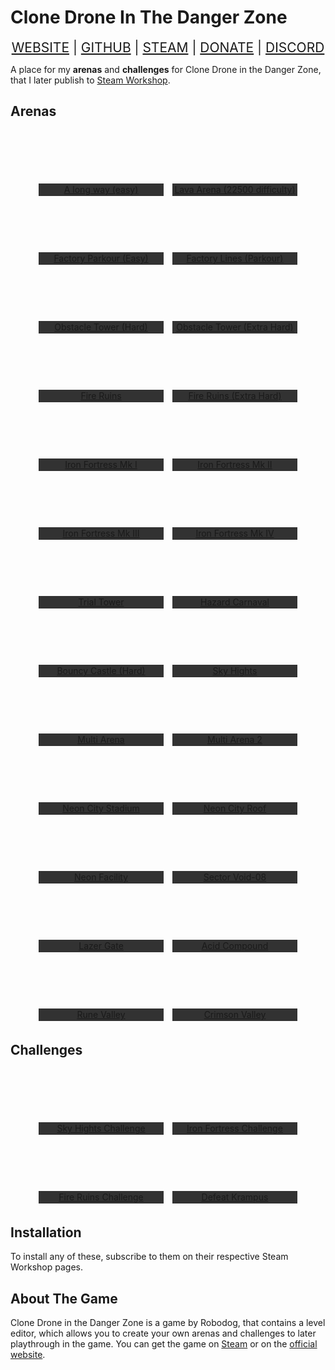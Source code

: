 # Clone Drone In The Danger Zone

<div align="center" style="font-size: 150%;">
<a class="ct_button" href="https://ceterai.github.io/CDDZ">WEBSITE</a> | <a class="ct_button" href="https://github.com/Ceterai/cddz-arenas-and-challenges">GITHUB</a> | <a class="ct_button" href="https://steamcommunity.com/id/ceterai/myworkshopfiles/?appid=597170">STEAM</a> | <a class="ct_button" href="https://buymeacoffee.com/ceterai">DONATE</a> | <a class="ct_button" href="https://discord.gg/gGEwZ5vbgr">DISCORD</a>
</div>

A place for my **arenas** and **challenges** for Clone Drone in the Danger Zone, that I later publish to [Steam Workshop](https://steamcommunity.com/id/ceterai/myworkshopfiles/?appid=597170).

## Arenas

<div align="center">
<a href="https://steamcommunity.com/sharedfiles/filedetails/?id=1792138378" class="ct_card" style="background-image: url(https://steamuserimages-a.akamaihd.net/ugc/787484935179721189/9D22EFEB1750E7A2CA2096EDFFA8AF87678FD4C2/?imw=5000&imh=5000&ima=fit&impolicy=Letterbox&imcolor=%23000000&letterbox=false); margin: 5px; width: 200px; height: 100px; background-repeat: no-repeat; background-size: cover; background-position: center; display: inline-flex; align-items: flex-end; overflow: hidden;"><p style="height: 20%; width: 100%; display: flex; margin-bottom: 0; justify-content: center; align-items: center; background-color: #323232;">A long way (easy)</p>
</a>
<a href="https://steamcommunity.com/sharedfiles/filedetails/?id=1794011468" class="ct_card" style="background-image: url(https://steamuserimages-a.akamaihd.net/ugc/787484160768410956/5BEF285E056A7692876536BD2E58F2E70E6A4915/?imw=5000&imh=5000&ima=fit&impolicy=Letterbox&imcolor=%23000000&letterbox=false); margin: 5px; width: 200px; height: 100px; background-repeat: no-repeat; background-size: cover; background-position: center; display: inline-flex; align-items: flex-end; overflow: hidden;"><p style="height: 20%; width: 100%; display: flex; margin-bottom: 0; justify-content: center; align-items: center; background-color: #323232;">Lava Arena (22500 difficulty)</p>
</a>
<a href="https://steamcommunity.com/sharedfiles/filedetails/?id=1792679713" class="ct_card" style="background-image: url(https://steamuserimages-a.akamaihd.net/ugc/787484935179717381/1BFFF5F8D6AC075D9BD91E08BCEB69E239201D82/?imw=5000&imh=5000&ima=fit&impolicy=Letterbox&imcolor=%23000000&letterbox=false); margin: 5px; width: 200px; height: 100px; background-repeat: no-repeat; background-size: cover; background-position: center; display: inline-flex; align-items: flex-end; overflow: hidden;"><p style="height: 20%; width: 100%; display: flex; margin-bottom: 0; justify-content: center; align-items: center; background-color: #323232;">Factory Parkour (Easy)</p>
</a>
<a href="https://steamcommunity.com/sharedfiles/filedetails/?id=2265455908" class="ct_card" style="background-image: url(https://steamuserimages-a.akamaihd.net/ugc/1687121178864811168/93FE5D093272137FC5D733DF2A35F71CBBF2CBBE/?imw=5000&imh=5000&ima=fit&impolicy=Letterbox&imcolor=%23000000&letterbox=false); margin: 5px; width: 200px; height: 100px; background-repeat: no-repeat; background-size: cover; background-position: center; display: inline-flex; align-items: flex-end; overflow: hidden;"><p style="height: 20%; width: 100%; display: flex; margin-bottom: 0; justify-content: center; align-items: center; background-color: #323232;">Factory Lines (Parkour)</p>
</a>
<a href="https://steamcommunity.com/sharedfiles/filedetails/?id=1794127858" class="ct_card" style="background-image: url(https://steamuserimages-a.akamaihd.net/ugc/1658978259253024598/FEF45E86705162B816308702A4EDF2B194D775B2/?imw=5000&imh=5000&ima=fit&impolicy=Letterbox&imcolor=%23000000&letterbox=false); margin: 5px; width: 200px; height: 100px; background-repeat: no-repeat; background-size: cover; background-position: center; display: inline-flex; align-items: flex-end; overflow: hidden;"><p style="height: 20%; width: 100%; display: flex; margin-bottom: 0; justify-content: center; align-items: center; background-color: #323232;">Obstacle Tower (Hard)</p>
</a>
<a href="https://steamcommunity.com/sharedfiles/filedetails/?id=2320540242" class="ct_card" style="background-image: url(https://steamuserimages-a.akamaihd.net/ugc/1658978259253005511/0C7647036174BC36EF809C989D3FBA55EA25B01F/?imw=5000&imh=5000&ima=fit&impolicy=Letterbox&imcolor=%23000000&letterbox=false); margin: 5px; width: 200px; height: 100px; background-repeat: no-repeat; background-size: cover; background-position: center; display: inline-flex; align-items: flex-end; overflow: hidden;"><p style="height: 20%; width: 100%; display: flex; margin-bottom: 0; justify-content: center; align-items: center; background-color: #323232;">Obstacle Tower (Extra Hard)</p>
</a>
<a href="https://steamcommunity.com/sharedfiles/filedetails/?id=1794238656" class="ct_card" style="background-image: url(https://steamuserimages-a.akamaihd.net/ugc/1660105490034277852/BEAA75CA9AA4F2C3005E3D5D4F6929BE87DFE63C/?imw=5000&imh=5000&ima=fit&impolicy=Letterbox&imcolor=%23000000&letterbox=false); margin: 5px; width: 200px; height: 100px; background-repeat: no-repeat; background-size: cover; background-position: center; display: inline-flex; align-items: flex-end; overflow: hidden;"><p style="height: 20%; width: 100%; display: flex; margin-bottom: 0; justify-content: center; align-items: center; background-color: #323232;">Fire Ruins</p>
</a>
<a href="https://steamcommunity.com/sharedfiles/filedetails/?id=1795698210" class="ct_card" style="background-image: url(https://steamuserimages-a.akamaihd.net/ugc/1660105490034279801/C3F2D0BACFA8992F07B027D5AF683764C11C32B9/?imw=5000&imh=5000&ima=fit&impolicy=Letterbox&imcolor=%23000000&letterbox=false); margin: 5px; width: 200px; height: 100px; background-repeat: no-repeat; background-size: cover; background-position: center; display: inline-flex; align-items: flex-end; overflow: hidden;"><p style="height: 20%; width: 100%; display: flex; margin-bottom: 0; justify-content: center; align-items: center; background-color: #323232;">Fire Ruins (Extra Hard)</p>
</a>
<a href="https://steamcommunity.com/sharedfiles/filedetails/?id=1795662950" class="ct_card" style="background-image: url(https://steamuserimages-a.akamaihd.net/ugc/1658978082446975757/6D640B5B8DF2D9DCBA1F0095931E9683AE8ED354/?imw=5000&imh=5000&ima=fit&impolicy=Letterbox&imcolor=%23000000&letterbox=false); margin: 5px; width: 200px; height: 100px; background-repeat: no-repeat; background-size: cover; background-position: center; display: inline-flex; align-items: flex-end; overflow: hidden;"><p style="height: 20%; width: 100%; display: flex; margin-bottom: 0; justify-content: center; align-items: center; background-color: #323232;">Iron Fortress Mk I</p>
</a>
<a href="https://steamcommunity.com/sharedfiles/filedetails/?id=1795804359" class="ct_card" style="background-image: url(https://steamuserimages-a.akamaihd.net/ugc/1658978082446974872/E745AA55E55078C59A59CC0CD629336C9853E29E/?imw=5000&imh=5000&ima=fit&impolicy=Letterbox&imcolor=%23000000&letterbox=false); margin: 5px; width: 200px; height: 100px; background-repeat: no-repeat; background-size: cover; background-position: center; display: inline-flex; align-items: flex-end; overflow: hidden;"><p style="height: 20%; width: 100%; display: flex; margin-bottom: 0; justify-content: center; align-items: center; background-color: #323232;">Iron Fortress Mk II</p>
</a>
<a href="https://steamcommunity.com/sharedfiles/filedetails/?id=1796098817" class="ct_card" style="background-image: url(https://steamuserimages-a.akamaihd.net/ugc/1658978082446966944/74A7655E7D009D0D15B00C2C6BCF90F4442505A3/?imw=5000&imh=5000&ima=fit&impolicy=Letterbox&imcolor=%23000000&letterbox=false); margin: 5px; width: 200px; height: 100px; background-repeat: no-repeat; background-size: cover; background-position: center; display: inline-flex; align-items: flex-end; overflow: hidden;"><p style="height: 20%; width: 100%; display: flex; margin-bottom: 0; justify-content: center; align-items: center; background-color: #323232;">Iron Fortress Mk III</p>
</a>
<a href="https://steamcommunity.com/sharedfiles/filedetails/?id=2248356035" class="ct_card" style="background-image: url(https://steamuserimages-a.akamaihd.net/ugc/1658978082450824747/CD3D25C4B673BD158A4DE7B551F3321F3FE13140/?imw=5000&imh=5000&ima=fit&impolicy=Letterbox&imcolor=%23000000&letterbox=false); margin: 5px; width: 200px; height: 100px; background-repeat: no-repeat; background-size: cover; background-position: center; display: inline-flex; align-items: flex-end; overflow: hidden;"><p style="height: 20%; width: 100%; display: flex; margin-bottom: 0; justify-content: center; align-items: center; background-color: #323232;">Iron Fortress Mk IV</p>
</a>
<a href="https://steamcommunity.com/sharedfiles/filedetails/?id=1805800463" class="ct_card" style="background-image: url(https://steamuserimages-a.akamaihd.net/ugc/787484935179560940/3174F9547C76D5F030E8BADC8F34AF6132065E0E/?imw=5000&imh=5000&ima=fit&impolicy=Letterbox&imcolor=%23000000&letterbox=false); margin: 5px; width: 200px; height: 100px; background-repeat: no-repeat; background-size: cover; background-position: center; display: inline-flex; align-items: flex-end; overflow: hidden;"><p style="height: 20%; width: 100%; display: flex; margin-bottom: 0; justify-content: center; align-items: center; background-color: #323232;">Trial Tower</p>
</a>
<a href="https://steamcommunity.com/sharedfiles/filedetails/?id=2232315128" class="ct_card" style="background-image: url(https://steamuserimages-a.akamaihd.net/ugc/1629697066004741886/823A10FC22C161DB0BBA4056B4C78D74A53A301F/?imw=5000&imh=5000&ima=fit&impolicy=Letterbox&imcolor=%23000000&letterbox=false); margin: 5px; width: 200px; height: 100px; background-repeat: no-repeat; background-size: cover; background-position: center; display: inline-flex; align-items: flex-end; overflow: hidden;"><p style="height: 20%; width: 100%; display: flex; margin-bottom: 0; justify-content: center; align-items: center; background-color: #323232;">Hazard Carnaval</p>
</a>
<a href="https://steamcommunity.com/sharedfiles/filedetails/?id=2234657420" class="ct_card" style="background-image: url(https://steamuserimages-a.akamaihd.net/ugc/1629697274811471026/347FB32C91F32263B7E0F0F95797F32EE666E6AD/?imw=5000&imh=5000&ima=fit&impolicy=Letterbox&imcolor=%23000000&letterbox=false); margin: 5px; width: 200px; height: 100px; background-repeat: no-repeat; background-size: cover; background-position: center; display: inline-flex; align-items: flex-end; overflow: hidden;"><p style="height: 20%; width: 100%; display: flex; margin-bottom: 0; justify-content: center; align-items: center; background-color: #323232;">Bouncy Castle (Hard)</p>
</a>
<a href="https://steamcommunity.com/sharedfiles/filedetails/?id=2248055773" class="ct_card" style="background-image: url(https://steamuserimages-a.akamaihd.net/ugc/1674737957422542486/9B15F70F8B85E7A9D534B51137BE82BFE520F955/?imw=5000&imh=5000&ima=fit&impolicy=Letterbox&imcolor=%23000000&letterbox=false); margin: 5px; width: 200px; height: 100px; background-repeat: no-repeat; background-size: cover; background-position: center; display: inline-flex; align-items: flex-end; overflow: hidden;"><p style="height: 20%; width: 100%; display: flex; margin-bottom: 0; justify-content: center; align-items: center; background-color: #323232;">Sky Hights</p>
</a>
<a href="https://steamcommunity.com/sharedfiles/filedetails/?id=1807328066" class="ct_card" style="background-image: url(https://steamuserimages-a.akamaihd.net/ugc/788610999300217148/B436B5D74016F0BDD4B659498FA57FAAAA7223B9/?imw=5000&imh=5000&ima=fit&impolicy=Letterbox&imcolor=%23000000&letterbox=false); margin: 5px; width: 200px; height: 100px; background-repeat: no-repeat; background-size: cover; background-position: center; display: inline-flex; align-items: flex-end; overflow: hidden;"><p style="height: 20%; width: 100%; display: flex; margin-bottom: 0; justify-content: center; align-items: center; background-color: #323232;">Multi Arena</p>
</a>
<a href="https://steamcommunity.com/sharedfiles/filedetails/?id=2158505944" class="ct_card" style="background-image: url(https://steamuserimages-a.akamaihd.net/ugc/1296424172615796479/9627C5CFCFD499F58228CBF6A1ED2A373D4862C5/?imw=5000&imh=5000&ima=fit&impolicy=Letterbox&imcolor=%23000000&letterbox=false); margin: 5px; width: 200px; height: 100px; background-repeat: no-repeat; background-size: cover; background-position: center; display: inline-flex; align-items: flex-end; overflow: hidden;"><p style="height: 20%; width: 100%; display: flex; margin-bottom: 0; justify-content: center; align-items: center; background-color: #323232;">Multi Arena 2</p>
</a>
<a href="https://steamcommunity.com/sharedfiles/filedetails/?id=2001210438" class="ct_card" style="background-image: url(https://steamuserimages-a.akamaihd.net/ugc/784126725483300889/EEE8BE9F3538920A91F7DD6ADB0A889E3CA48A65/?imw=5000&imh=5000&ima=fit&impolicy=Letterbox&imcolor=%23000000&letterbox=false); margin: 5px; width: 200px; height: 100px; background-repeat: no-repeat; background-size: cover; background-position: center; display: inline-flex; align-items: flex-end; overflow: hidden;"><p style="height: 20%; width: 100%; display: flex; margin-bottom: 0; justify-content: center; align-items: center; background-color: #323232;">Neon City Stadium</p>
</a>
<a href="https://steamcommunity.com/sharedfiles/filedetails/?id=2124879076" class="ct_card" style="background-image: url(https://steamuserimages-a.akamaihd.net/ugc/1047597681315829232/1F1FB8CD9EF3BF1FDAB80DB71D450B50CCE8AF21/?imw=5000&imh=5000&ima=fit&impolicy=Letterbox&imcolor=%23000000&letterbox=false); margin: 5px; width: 200px; height: 100px; background-repeat: no-repeat; background-size: cover; background-position: center; display: inline-flex; align-items: flex-end; overflow: hidden;"><p style="height: 20%; width: 100%; display: flex; margin-bottom: 0; justify-content: center; align-items: center; background-color: #323232;">Neon City Roof</p>
</a>
<a href="https://steamcommunity.com/sharedfiles/filedetails/?id=2297165792" class="ct_card" style="background-image: url(https://steamuserimages-a.akamaihd.net/ugc/1658976384882212597/47D68DA7737403E52206F0BBC1538DF8D5676866/?imw=5000&imh=5000&ima=fit&impolicy=Letterbox&imcolor=%23000000&letterbox=false); margin: 5px; width: 200px; height: 100px; background-repeat: no-repeat; background-size: cover; background-position: center; display: inline-flex; align-items: flex-end; overflow: hidden;"><p style="height: 20%; width: 100%; display: flex; margin-bottom: 0; justify-content: center; align-items: center; background-color: #323232;">Neon Facility</p>
</a>
<a href="https://steamcommunity.com/sharedfiles/filedetails/?id=2329722556" class="ct_card" style="background-image: url(https://steamuserimages-a.akamaihd.net/ugc/1660105005520743598/11396AF731A266AB20114DE65858BD6C2EC5E18F/?imw=5000&imh=5000&ima=fit&impolicy=Letterbox&imcolor=%23000000&letterbox=false); margin: 5px; width: 200px; height: 100px; background-repeat: no-repeat; background-size: cover; background-position: center; display: inline-flex; align-items: flex-end; overflow: hidden;"><p style="height: 20%; width: 100%; display: flex; margin-bottom: 0; justify-content: center; align-items: center; background-color: #323232;">Sector Void-08</p>
</a>
<a href="https://steamcommunity.com/sharedfiles/filedetails/?id=2266460808" class="ct_card" style="background-image: url(https://steamuserimages-a.akamaihd.net/ugc/1687121178869754056/A99B5B24D4F807801EADEAFB80E51BA40CF04940/?imw=5000&imh=5000&ima=fit&impolicy=Letterbox&imcolor=%23000000&letterbox=false); margin: 5px; width: 200px; height: 100px; background-repeat: no-repeat; background-size: cover; background-position: center; display: inline-flex; align-items: flex-end; overflow: hidden;"><p style="height: 20%; width: 100%; display: flex; margin-bottom: 0; justify-content: center; align-items: center; background-color: #323232;">Lazer Gate</p>
</a>
<a href="https://steamcommunity.com/sharedfiles/filedetails/?id=2284775121" class="ct_card" style="background-image: url(https://steamuserimages-a.akamaihd.net/ugc/1674737957427403323/F4A4631FBC025319D0803D7970CF08801397E93B/?imw=5000&imh=5000&ima=fit&impolicy=Letterbox&imcolor=%23000000&letterbox=false); margin: 5px; width: 200px; height: 100px; background-repeat: no-repeat; background-size: cover; background-position: center; display: inline-flex; align-items: flex-end; overflow: hidden;"><p style="height: 20%; width: 100%; display: flex; margin-bottom: 0; justify-content: center; align-items: center; background-color: #323232;">Acid Compound</p>
</a>
<a href="https://steamcommunity.com/sharedfiles/filedetails/?id=2248552820" class="ct_card" style="background-image: url(https://steamuserimages-a.akamaihd.net/ugc/1629698544129573257/5433E6046F1D17A00E637BA2A98CCC6F91570BC7/?imw=5000&imh=5000&ima=fit&impolicy=Letterbox&imcolor=%23000000&letterbox=false); margin: 5px; width: 200px; height: 100px; background-repeat: no-repeat; background-size: cover; background-position: center; display: inline-flex; align-items: flex-end; overflow: hidden;"><p style="height: 20%; width: 100%; display: flex; margin-bottom: 0; justify-content: center; align-items: center; background-color: #323232;">Rune Valley</p>
</a>
<a href="https://steamcommunity.com/sharedfiles/filedetails/?id=2256097651" class="ct_card" style="background-image: url(https://steamuserimages-a.akamaihd.net/ugc/1657846681214056474/AA7D5E5F22D1C16DAB07D7D3F4568D70B3A13588/?imw=5000&imh=5000&ima=fit&impolicy=Letterbox&imcolor=%23000000&letterbox=false); margin: 5px; width: 200px; height: 100px; background-repeat: no-repeat; background-size: cover; background-position: center; display: inline-flex; align-items: flex-end; overflow: hidden;"><p style="height: 20%; width: 100%; display: flex; margin-bottom: 0; justify-content: center; align-items: center; background-color: #323232;">Crimson Valley</p>
</a>
</div>

## Challenges

<div align="center">
<a href="https://steamcommunity.com/sharedfiles/filedetails/?id=2283824013" class="ct_card" style="background-image: url(https://steamuserimages-a.akamaihd.net/ugc/1674737957422526885/526E5AC65DEB9A7692CAD33B10EE4E6C0821AF31/?imw=5000&imh=5000&ima=fit&impolicy=Letterbox&imcolor=%23000000&letterbox=false); margin: 5px; width: 200px; height: 100px; background-repeat: no-repeat; background-size: cover; background-position: center; display: inline-flex; align-items: flex-end; overflow: hidden;"><p style="height: 20%; width: 100%; display: flex; margin-bottom: 0; justify-content: center; align-items: center; background-color: #323232;">Sky Hights Challenge</p>
</a>
<a href="https://steamcommunity.com/sharedfiles/filedetails/?id=2316927430" class="ct_card" style="background-image: url(https://steamuserimages-a.akamaihd.net/ugc/1658978082446977578/295F2484C8F4EEBC0BEB98AF1B3058240AABCD10/?imw=5000&imh=5000&ima=fit&impolicy=Letterbox&imcolor=%23000000&letterbox=false); margin: 5px; width: 200px; height: 100px; background-repeat: no-repeat; background-size: cover; background-position: center; display: inline-flex; align-items: flex-end; overflow: hidden;"><p style="height: 20%; width: 100%; display: flex; margin-bottom: 0; justify-content: center; align-items: center; background-color: #323232;">Iron Fortress Challenge</p>
</a>
<a href="https://steamcommunity.com/sharedfiles/filedetails/?id=2339113292" class="ct_card" style="background-image: url(https://steamuserimages-a.akamaihd.net/ugc/1660105490034243374/01F0B596D2B147E6052D38C4CA0F09FB2FCD4801/?imw=5000&imh=5000&ima=fit&impolicy=Letterbox&imcolor=%23000000&letterbox=false); margin: 5px; width: 200px; height: 100px; background-repeat: no-repeat; background-size: cover; background-position: center; display: inline-flex; align-items: flex-end; overflow: hidden;"><p style="height: 20%; width: 100%; display: flex; margin-bottom: 0; justify-content: center; align-items: center; background-color: #323232;">Fire Ruins Challenge</p>
</a>
<a href="https://steamcommunity.com/sharedfiles/filedetails/?id=2360901605" class="ct_card" style="background-image: url(https://steamuserimages-a.akamaihd.net/ugc/1767067672753830783/589FE34EA96A72856EEC9EFEA154EBFFCC1E4B26/?imw=5000&imh=5000&ima=fit&impolicy=Letterbox&imcolor=%23000000&letterbox=false); margin: 5px; width: 200px; height: 100px; background-repeat: no-repeat; background-size: cover; background-position: center; display: inline-flex; align-items: flex-end; overflow: hidden;"><p style="height: 20%; width: 100%; display: flex; margin-bottom: 0; justify-content: center; align-items: center; background-color: #323232;">Defeat Krampus</p>
</a>
</div>

## Installation

To install any of these, subscribe to them on their respective Steam Workshop pages.

## About The Game

Clone Drone in the Danger Zone is a game by Robodog, that contains a level editor, which allows you to create your own arenas and challenges to later playthrough in the game.
You can get the game on [Steam](https://store.steampowered.com/app/597170) or on the [official website](https://clonedroneinthedangerzone.com/).
